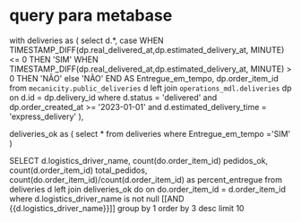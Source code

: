 # query para metabase
with deliveries as (
select d.*,
    case 
        WHEN TIMESTAMP_DIFF(dp.real_delivered_at,dp.estimated_delivery_at, MINUTE) <= 0 THEN 'SIM'
        WHEN TIMESTAMP_DIFF(dp.real_delivered_at,dp.estimated_delivery_at, MINUTE) > 0 THEN 'NÃO'
        else 'NÃO'
    END AS Entregue_em_tempo,
    dp.order_item_id
from `mecanicity.public_deliveries` d
left join `operations_mdl.deliveries` dp on d.id = dp.delivery_id
    where d.status = 'delivered'
    and dp.order_created_at >= '2023-01-01'
    and d.estimated_delivery_time = 'express_delivery'
),

deliveries_ok as (
select *
from deliveries
where Entregue_em_tempo ='SIM'
)

SELECT 
    d.logistics_driver_name,
    count(do.order_item_id) pedidos_ok,
    count(d.order_item_id) total_pedidos,
    count(do.order_item_id)/count(d.order_item_id) as percent_entregue
from
    deliveries d
left join deliveries_ok do on do.order_item_id = d.order_item_id
where d.logistics_driver_name is not null
[[AND {{d.logistics_driver_name}}]]
group by 1
order by 3 desc
limit 10
